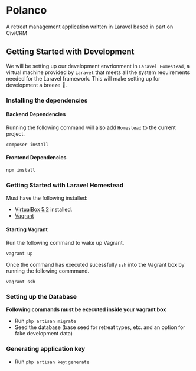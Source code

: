 # Polanco
A retreat management application written in Laravel based in part on CiviCRM

## Getting Started with Development
We will be setting up our development envrionment in `Laravel Homestead`, a virtual machine provided by `Laravel` that meets all the system requirements needed for the Laravel framework. This will make setting up for development a breeze 💨.

### Installing the dependencies
#### Backend Dependencies
Running the following command will also add `Homestead` to the current project.
```
composer install
```
#### Frontend Dependencies
```
npm install
```

### Getting Started with Laravel Homestead
Must have the following installed:
* [VirtualBox 5.2](https://www.virtualbox.org/wiki/Downloads) installed.
* [Vagrant](https://www.vagrantup.com/downloads.html)

#### Starting Vagrant
Run the following command to wake up Vagrant.
```
vagrant up
```
Once the command has executed sucessfully `ssh` into the Vagrant box by running the following commmand.
```
vagrant ssh
```

### Setting up the Database
**Following commands must be executed inside your vagrant box**
* Run `php artisan migrate`
* Seed the database (base seed for retreat types, etc. and an option for fake development data) 

### Generating application key
* Run `php artisan key:generate`
